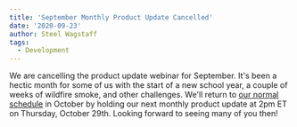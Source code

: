 ```yaml
---
title: 'September Monthly Product Update Cancelled'
date: '2020-09-23'
author: Steel Wagstaff
tags:
  - Development
---
```


We are cancelling the product update webinar for September. It's been a hectic month for
some of us with the start of a new school year, a couple of weeks of wildfire smoke, and
other challenges. We'll return to
[our normal schedule](https://docs.google.com/document/d/1BcvX0V-iDi6fJO_W8pHVOL_lec_9OTXujAfw6tFpZlQ/edit)
in October by holding our next monthly product update at 2pm ET on Thursday, October 29th.
Looking forward to seeing many of you then!
